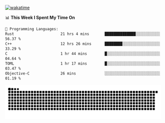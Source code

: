 [![wakatime](https://wakatime.com/badge/user/384f91c6-4eee-411f-8f3b-1b691f58a544.svg)](https://wakatime.com/@384f91c6-4eee-411f-8f3b-1b691f58a544)

<!--START_SECTION:waka-->
📊 **This Week I Spent My Time On** 

```text
💬 Programming Languages: 
Rust                     21 hrs 4 mins       ██████████████░░░░░░░░░░░   56.37 % 
C++                      12 hrs 26 mins      ████████░░░░░░░░░░░░░░░░░   33.29 % 
C                        1 hr 44 mins        █░░░░░░░░░░░░░░░░░░░░░░░░   04.64 % 
TOML                     1 hr 17 mins        █░░░░░░░░░░░░░░░░░░░░░░░░   03.47 % 
Objective-C              26 mins             ░░░░░░░░░░░░░░░░░░░░░░░░░   01.19 % 
```


<!--END_SECTION:waka-->

<picture>
  <source media="(prefers-color-scheme: dark)" srcset="https://raw.githubusercontent.com/fuwx295/fuwx295/output/github-contribution-grid-snake-dark.svg">
  <source media="(prefers-color-scheme: light)" srcset="https://raw.githubusercontent.com/fuwx295/fuwx295/output/github-contribution-grid-snake.svg">
  <img alt="github contribution grid snake animation" src="https://raw.githubusercontent.com/fuwx295/fuwx295/output/github-contribution-grid-snake.svg">
</picture>
